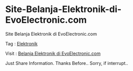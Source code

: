 Site-Belanja-Elektronik-di-EvoElectronic.com
============================================

Site Belanja Elektronik di EvoElectronic.com

Tag : <a href=http://suryawijaya.net/blog/229/cari-barang-elektronik-belanja-elektronik-di-evoelectroniccom.html>Elektronik</a>

Visit : <a href=http://suryawijaya.net/blog/229/cari-barang-elektronik-belanja-elektronik-di-evoelectroniccom.html>Belanja Elektronik di EvoElectronic.com</a>

Just Share Information. Thanks Before.. 
Sorry, if interrupt..
